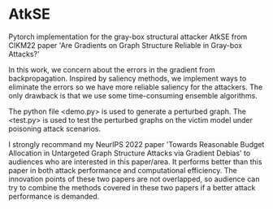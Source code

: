 # AtkSE
Pytorch implementation for the gray-box structural attacker AtkSE from CIKM22 paper 'Are Gradients on Graph Structure Reliable in Gray-box Attacks?'

In this work, we concern about the errors in the gradient from backpropagation. Inspired by saliency methods, we implement ways to eliminate the errors so we have more reliable saliency for the attackers. The only drawback is that we use some time-consuming ensemble algorithms.

The python file <demo.py> is used to generate a perturbed graph. The <test.py> is used to test the perturbed graphs on the victim model under poisoning attack scenarios.

I strongly recommand my NeurIPS 2022 paper 'Towards Reasonable Budget Allocation in Untargeted Graph Structure Attacks via Gradient Debias' to audiences who are interested in this paper/area. It performs better than this paper in both attack performance and computational efficiency. The innovation points of these two papers are not overlapped, so audience can try to combine the methods covered in these two papers if a better attack performance is demanded.
